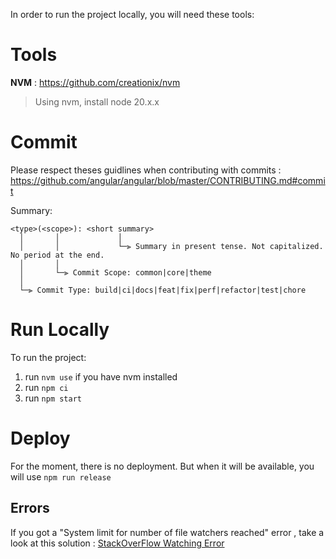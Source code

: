 In order to run the project locally, you will need these tools:

# Tools

**NVM** : https://github.com/creationix/nvm

> Using nvm, install node 20.x.x

# Commit

Please respect theses guidlines when contributing with commits : https://github.com/angular/angular/blob/master/CONTRIBUTING.md#commit

Summary:

```
<type>(<scope>): <short summary>
  │       │             │
  │       │             └─⫸ Summary in present tense. Not capitalized. No period at the end.
  │       │
  │       └─⫸ Commit Scope: common|core|theme
  │
  └─⫸ Commit Type: build|ci|docs|feat|fix|perf|refactor|test|chore
```

# Run Locally

To run the project:

1. run `nvm use` if you have nvm installed
2. run `npm ci`
3. run `npm start`

# Deploy

For the moment, there is no deployment. But when it will be available, you will use `npm run release`

## Errors

If you got a "System limit for number of file watchers reached" error , take a look at this solution : [StackOverFlow Watching Error](https://stackoverflow.com/questions/16748737/grunt-watch-error-waiting-fatal-error-watch-enospc/17437601#17437601)
